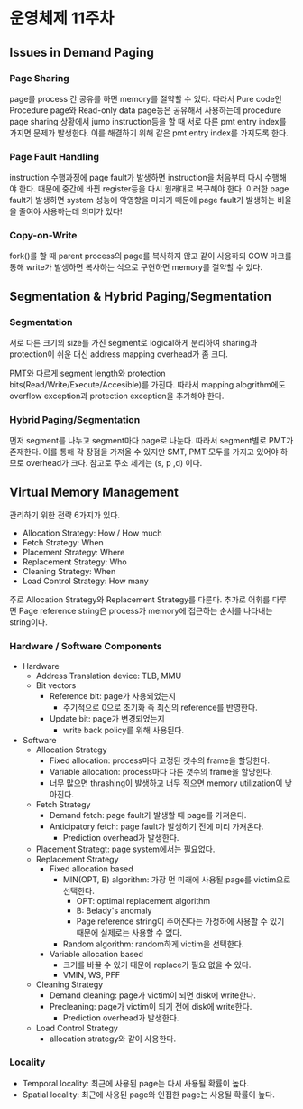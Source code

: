 # 운영체제 11주차

## Issues in Demand Paging

### Page Sharing

page를 process 간 공유를 하면 memory를 절약할 수 있다. 따라서 Pure code인 Procedure page와 Read-only data page등은 공유해서 사용하는데 procedure page sharing 상황에서 jump instruction등을 할 때 서로 다른 pmt entry index를 가지면 문제가 발생한다. 이를 해결하기 위해 같은 pmt entry index를 가지도록 한다.

### Page Fault Handling

instruction 수행과정에 page fault가 발생하면 instruction을 처음부터 다시 수행해야 한다. 때문에 중간에 바뀐 register등을 다시 원래대로 복구해야 한다. 이러한 page fault가 발생하면 system 성능에 악영향을 미치기 때문에 page fault가 발생하는 비율을 줄여야 사용하는데 의미가 있다!

### Copy-on-Write

fork()를 할 때 parent process의 page를 복사하지 않고 같이 사용하되 COW 마크를 통해 write가 발생하면 복사하는 식으로 구현하면 memory를 절약할 수 있다.

## Segmentation & Hybrid Paging/Segmentation

### Segmentation

서로 다른 크기의 size를 가진 segment로 logical하게 분리하여 sharing과 protection이 쉬운 대신 address mapping overhead가 좀 크다.

PMT와 다르게 segment length와 protection bits(Read/Write/Execute/Accesible)를 가진다. 따라서 mapping alogrithm에도 overflow exception과 protection exception을 추가해야 한다.

### Hybrid Paging/Segmentation

먼저 segment를 나누고 segment마다 page로 나눈다. 따라서 segment별로 PMT가 존재한다. 이를 통해 각 장점을 가져올 수 있지만 SMT, PMT 모두를 가지고 있어야 하므로 overhead가 크다. 참고로 주소 체계는 (s, p ,d) 이다.

## Virtual Memory Management

관리하기 위한 전략 6가지가 있다.

- Allocation Strategy: How / How much
- Fetch Strategy: When
- Placement Strategy: Where
- Replacement Strategy: Who
- Cleaning Strategy: When
- Load Control Strategy: How many

주로 Allocation Strategy와 Replacement Strategy를 다룬다. 추가로 어휘를 다루면 Page reference string은 process가 memory에 접근하는 순서를 나타내는 string이다.

### Hardware / Software Components

- Hardware
  - Address Translation device: TLB, MMU
  - Bit vectors
    - Reference bit: page가 사용되었는지
      - 주기적으로 0으로 초기화 즉 최신의 reference를 반영한다.
    - Update bit: page가 변경되었는지
      - write back policy를 위해 사용된다.
- Software
  - Allocation Strategy
    - Fixed allocation: process마다 고정된 갯수의 frame을 할당한다.
    - Variable allocation: process마다 다른 갯수의 frame을 할당한다.
    - 너무 많으면 thrashing이 발생하고 너무 적으면 memory utilization이 낮아진다.
  - Fetch Strategy
    - Demand fetch: page fault가 발생할 때 page를 가져온다.
    - Anticipatory fetch: page fault가 발생하기 전에 미리 가져온다.
      - Prediction overhead가 발생한다.
  - Placement Strategt: page system에서는 필요없다.
  - Replacement Strategy
    - Fixed allocation based
      - MIN(OPT, B) algorithm: 가장 먼 미래에 사용될 page를 victim으로 선택한다.
        - OPT: optimal replacement algorithm
        - B: Belady's anomaly
        - Page reference string이 주어진다는 가정하에 사용할 수 있기 때문에 실제로는 사용할 수 없다.
      - Random algorithm: random하게 victim을 선택한다.
    - Variable allocation based
      - 크기를 바꿀 수 있기 때문에 replace가 필요 없을 수 있다.
      - VMIN, WS, PFF
  - Cleaning Strategy
    - Demand cleaning: page가 victim이 되면 disk에 write한다.
    - Precleaning: page가 victim이 되기 전에 disk에 write한다.
      - Prediction overhead가 발생한다.
  - Load Control Strategy
    - allocation strategy와 같이 사용한다.

### Locality

- Temporal locality: 최근에 사용된 page는 다시 사용될 확률이 높다.
- Spatial locality: 최근에 사용된 page와 인접한 page는 사용될 확률이 높다.
